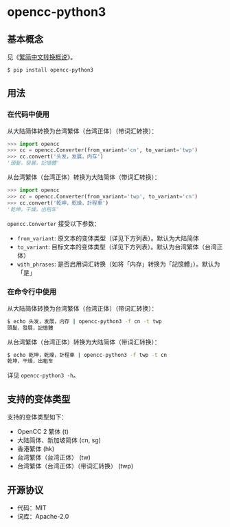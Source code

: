 <div lang="zh-CN">

# opencc-python3

## 基本概念

见《[繁简中文转换概说](https://zhuanlan.zhihu.com/p/104314323)》。

```sh
$ pip install opencc-python3
```

## 用法

### 在代码中使用

从大陆简体转换为台湾繁体（台湾正体）（带词汇转换）：

```python
>>> import opencc
>>> cc = opencc.Converter(from_variant='cn', to_variant='twp')
>>> cc.convert('头发，发展，内存')
'頭髮，發展，記憶體'
```

从台湾繁体（台湾正体）转换为大陆简体（带词汇转换）：

```python
>>> import opencc
>>> cc = opencc.Converter(from_variant='twp', to_variant='cn')
>>> cc.convert('乾坤，乾燥，計程車')
'乾坤，干燥，出租车'
```

`opencc.Converter` 接受以下参数：

* `from_variant`: 原文本的变体类型（详见下方列表）。默认为大陆简体
* `to_variant`: 目标文本的变体类型（详见下方列表）。默认为台湾繁体（台湾正体）
* `with_phrases`: 是否启用词汇转换（如将「<span lang="zh-CN">内存</span>」转换为「<span lang="zh-TW">記憶體</span>」）。默认为「是」

### 在命令行中使用

从大陆简体转换为台湾繁体（台湾正体）（带词汇转换）：

```sh
$ echo 头发，发展，内存 | opencc-python3 -f cn -t twp
頭髮，發展，記憶體
```

从台湾繁体（台湾正体）转换为大陆简体（带词汇转换）：

```sh
$ echo 乾坤，乾燥，計程車 | opencc-python3 -f twp -t cn
乾坤，干燥，出租车
```

详见 `opencc-python3 -h`。

## 支持的变体类型

支持的变体类型如下：

* OpenCC 2 繁体 (t)
* 大陆简体、新加坡简体 (cn, sg)
* 香港繁体 (hk)
* 台湾繁体（台湾正体） (tw)
* 台湾繁体（台湾正体）（带词汇转换） (twp)

## 开源协议

* 代码：MIT
* 词库：Apache-2.0

</div>
